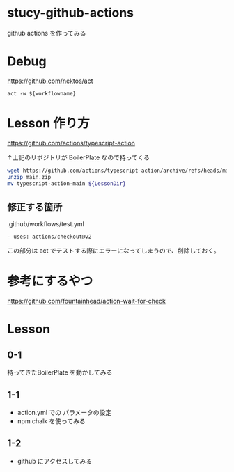 # stucy-github-actions
github actions を作ってみる

# Debug

https://github.com/nektos/act

```
act -w ${workflowname}
```

# Lesson 作り方

https://github.com/actions/typescript-action

↑上記のリポジトリが BoilerPlate なので持ってくる

```sh
wget https://github.com/actions/typescript-action/archive/refs/heads/main.zip
unzip main.zip
mv typescript-action-main ${LessonDir}
```

## 修正する箇所

.github/workflows/test.yml

```
- uses: actions/checkout@v2
```

この部分は act でテストする際にエラーになってしまうので、削除しておく。

# 参考にするやつ

https://github.com/fountainhead/action-wait-for-check

# Lesson

## 0-1

持ってきたBoilerPlate を動かしてみる

## 1-1

* action.yml での パラメータの設定
* npm chalk を使ってみる

## 1-2

* github にアクセスしてみる

